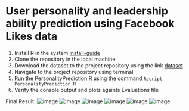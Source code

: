 # User personality and leadership ability prediction using Facebook Likes data

1. Install R in the system [install-guide](https://www.datacamp.com/community/tutorials/installing-R-windows-mac-ubuntu)
2. Clone the repository in the local machine
3. Download the dataset to the project repository using the link [dataset](https://drive.google.com/drive/folders/15tmikAZyEqbiL1CeemphPfdxMHpsWXzH?usp=sharing)
4. Navigate to the project repository using terminal
5. Run the PersonalityPrediction.R using the command `Rscript PersonalityPrediction.R`
6. Verify the console output and plots againts Evaluations file

Final Result:
![image](https://user-images.githubusercontent.com/54939056/165645226-4746ed87-6384-49b0-9cd9-3240484d4bac.png)
![image](https://user-images.githubusercontent.com/54939056/165645240-bb426dfd-ba3f-4f4b-928d-f0abf86f7e17.png)
![image](https://user-images.githubusercontent.com/54939056/165645256-a517ddfc-3be7-48d8-a1db-f55eb64331f3.png)
![image](https://user-images.githubusercontent.com/54939056/165645273-0ccc3ce1-f0fb-4231-b3aa-7fc34c08ecaa.png)
![image](https://user-images.githubusercontent.com/54939056/165645280-191ad884-dab8-4b46-b7c2-ef9f66fc47da.png)
![image](https://user-images.githubusercontent.com/54939056/165645297-41790c7f-dd97-461b-97f5-39ef0aac482a.png)
